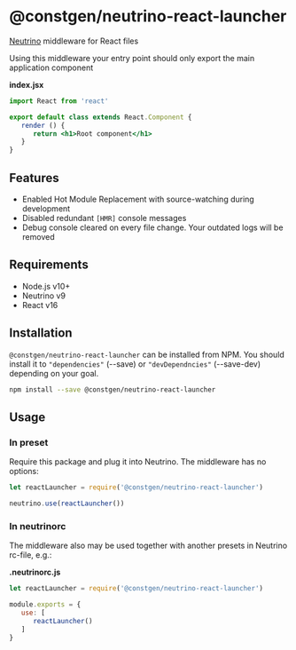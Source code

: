 # @constgen/neutrino-react-launcher

[Neutrino](https://neutrino.js.org) middleware for React files

Using this middleware your entry point should only export the main application component

**index.jsx**

```jsx
import React from 'react'

export default class extends React.Component {
   render () {
      return <h1>Root component</h1>
   }
}
```

## Features

- Enabled Hot Module Replacement with source-watching during development
- Disabled redundant `[HMR]` console messages
- Debug console cleared on every file change. Your outdated logs will be removed

## Requirements

* Node.js v10+
* Neutrino v9
* React v16

## Installation

`@constgen/neutrino-react-launcher` can be installed from NPM. You should install it to `"dependencies"` (--save) or `"devDependncies"` (--save-dev) depending on your goal.

```bash
npm install --save @constgen/neutrino-react-launcher
```

## Usage

### In preset

Require this package and plug it into Neutrino. The middleware has no options:

```js
let reactLauncher = require('@constgen/neutrino-react-launcher')

neutrino.use(reactLauncher())
```

### In **neutrinorc**

The middleware also may be used together with another presets in Neutrino rc-file, e.g.:

**.neutrinorc.js**

```js
let reactLauncher = require('@constgen/neutrino-react-launcher')

module.exports = {
   use: [
      reactLauncher()
   ]
}
```
